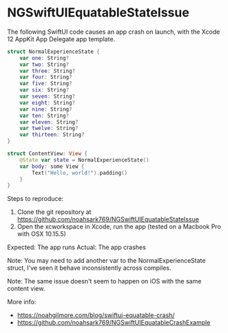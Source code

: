 # NGSwiftUIEquatableStateIssue
The following SwiftUI code causes an app crash on launch, with the Xcode 12 AppKit App Delegate app template.

```swift
struct NormalExperienceState {
    var one: String?
    var two: String?
    var three: String?
    var four: String?
    var five: String?
    var six: String?
    var seven: String?
    var eight: String?
    var nine: String?
    var ten: String?
    var eleven: String?
    var twelve: String?
    var thirteen: String?
}

struct ContentView: View {
    @State var state = NormalExperienceState()
    var body: some View {
        Text("Hello, world!").padding()
    }
}
```

Steps to reproduce:

1. Clone the git repository at https://github.com/noahsark769/NGSwiftUIEquatableStateIssue
2. Open the xcworkspace in Xcode, run the app (tested on a Macbook Pro with OSX 10.15.5)

Expected: The app runs
Actual: The app crashes

Note: You may need to add another var to the NormalExperienceState struct, I've seen it behave inconsistently across compiles.

Note: The same issue doesn't seem to happen on iOS with the same content view.

More info:
- https://noahgilmore.com/blog/swiftui-equatable-crash/
- https://github.com/noahsark769/NGSwiftUIEquatableCrashExample
